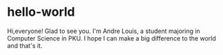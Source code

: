 # hello-world

Hi,everyone! Glad to see you. I'm Andre Louis, a student majoring in Computer Science in PKU. I hope I can make a big difference to the world and that's it.
